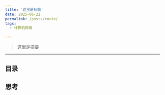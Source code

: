```yaml
---
title: '这里是标题'
date: 2025-06-22
permalink: /posts/route/
tags:
  - 计算机网络

---
```


> 这里是摘要

---- 

## 目录




## 思考

